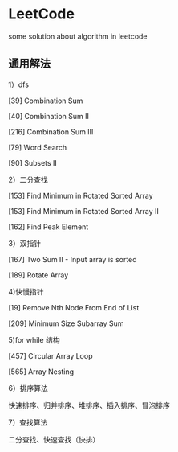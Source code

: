 # LeetCode
some solution about  algorithm in leetcode

## 通用解法

1）dfs

[39] Combination Sum

[40] Combination Sum II

[216] Combination Sum III

[79] Word Search

[90] Subsets II

2）二分查找

[153] Find Minimum in Rotated Sorted Array

[153] Find Minimum in Rotated Sorted Array II

[162] Find Peak Element

3）双指针

[167] Two Sum II - Input array is sorted

[189] Rotate Array

4)快慢指针

[19] Remove Nth Node From End of List

[209] Minimum Size Subarray Sum

5)for while 结构

[457] Circular Array Loop

[565] Array Nesting

6）排序算法

快速排序、归并排序、堆排序、插入排序、冒泡排序

7）查找算法

二分查找、快速查找（快排）
